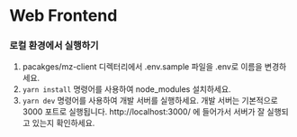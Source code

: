 # Web Frontend

### 로컬 환경에서 실행하기

1. pacakges/mz-client 디렉터리에서 .env.sample 파일을 .env로 이름을 변경하세요.
2. `yarn install` 명령어를 사용하여 node_modules 설치하세요.
3. `yarn dev` 명령어를 사용하여 개발 서버를 실행하세요. 개발 서버는 기본적으로 3000 포트로 실행됩니다. http://localhost:3000/ 에 들어가서 서버가 잘 실행되고 있는지 확인하세요.
